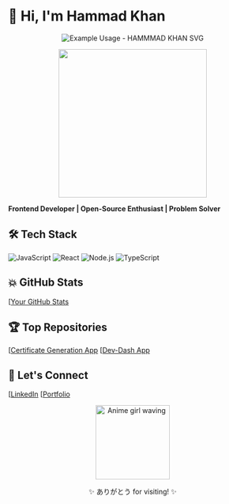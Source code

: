 # 👋 Hi, I'm Hammad Khan

<p align="center">
  <img src="https://readme-typing-svg.demolab.com/?lines=+$+whoami?+Hammad+Khan!&font=Fira%20Code&center=true&width=380&height=50&duration=4000&pause=1000" alt="Example Usage - HAMMMAD KHAN SVG">
</p>

<div align="center">
  <img src="https://media.giphy.com/media/v1.Y2lkPTc5MGI3NjExcW5uY2VkY3BqY2VhY2RlZ3B6dWZ5eGx6N2RycTJ6eHpjdGZ5dyZlcD12MV9pbnRlcm5hbF9naWZfYnlfaWQmY3Q9Zw/26tn33aiTi1jkl6H6/giphy.gif" width="300">
</div>

**Frontend Developer | Open-Source Enthusiast | Problem Solver**

## 🛠️ Tech Stack
![JavaScript](https://img.shields.io/badge/-JavaScript-F7DF1E?logo=javascript&logoColor=black)
![React](https://img.shields.io/badge/-React-61DAFB?logo=react&logoColor=white)
![Node.js](https://img.shields.io/badge/-Node.js-339933?logo=node.js&logoColor=white)
![TypeScript](https://img.shields.io/badge/-Typescript-3776AB?logo=python&logoColor=white)

## 💥 GitHub Stats
[[Your GitHub Stats](https://github.com/HamadKhanhehe)

## 🏆 Top Repositories
[[Certificate Generation App](https://github.com/HamadKhanhehe/Certificate-App)
[[Dev-Dash App](https://github.com/HamadKhanhehe/dev-dash-app)

## 💬 Let's Connect
[[LinkedIn](https://www.linkedin.com/in/hamad-khan-b8646426a/)
[[Portfolio](https://portfolio-imhk.netlify.app/)

<div align="center">
<img src="https://i.imgur.com/9pJYHEO.gif" width="150" alt="Anime girl waving">
  <p>✨ ありがとう for visiting! ✨</p>
</div>

